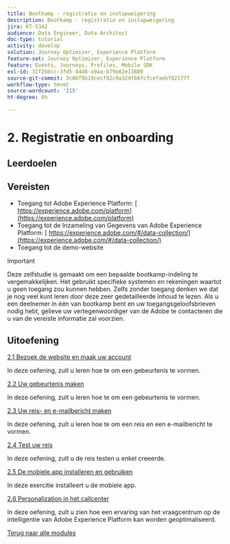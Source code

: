 ```yaml
---
title: Bootkamp - registratie en instapweigering
description: Bootkamp - registratie en instapweigering
jira: KT-5342
audience: Data Engineer, Data Architect
doc-type: tutorial
activity: develop
solution: Journey Optimizer, Experience Platform
feature-set: Journey Optimizer, Experience Platform
feature: Events, Journeys, Profiles, Mobile SDK
exl-id: 31f2bbcc-3fd5-4448-a9aa-b79a82e13809
source-git-commit: 3c86f9b19cecf92c9a324fb6fcfcefaebf82177f
workflow-type: tm+mt
source-wordcount: '215'
ht-degree: 0%

---
```


# 2. Registratie en onboarding

## Leerdoelen

## Vereisten

- Toegang tot Adobe Experience Platform: [ https://experience.adobe.com/platform](https://experience.adobe.com/platform)
- Toegang tot de Inzameling van Gegevens van Adobe Experience Platform: [ https://experience.adobe.com/#/data-collection/](https://experience.adobe.com/#/data-collection/)
- Toegang tot de demo-website

>[!IMPORTANT]
>
>Deze zelfstudie is gemaakt om een bepaalde bootkamp-indeling te vergemakkelijken. Het gebruikt specifieke systemen en rekeningen waartot u geen toegang zou kunnen hebben. Zelfs zonder toegang denken we dat je nog veel kunt leren door deze zeer gedetailleerde inhoud te lezen. Als u een deelnemer in één van bootkamp bent en uw toegangsgeloofsbrieven nodig hebt, gelieve uw vertegenwoordiger van de Adobe te contacteren die u van de vereiste informatie zal voorzien.

## Uitoefening

[2.1 Bezoek de website en maak uw account](./ex1.md)

In deze oefening, zult u leren hoe te om een gebeurtenis te vormen.

[2.2 Uw gebeurtenis maken](./ex2.md)

In deze oefening, zult u leren hoe te om een gebeurtenis te vormen.

[2.3 Uw reis- en e-mailbericht maken](./ex3.md)

In deze oefening, zult u leren hoe te om een reis en een e-mailbericht te vormen.

[2.4 Test uw reis](./ex4.md)

In deze oefening, zult u de reis testen u enkel creeerde.

[2.5 De mobiele app installeren en gebruiken](./ex5.md)

In deze exercitie installeert u de mobiele app.

[2.6 Personalization in het callcenter](./ex6.md)

In deze oefening, zult u zien hoe een ervaring van het vraagcentrum op de intelligentie van Adobe Experience Platform kan worden geoptimaliseerd.

[Terug naar alle modules](../../overview.md)
